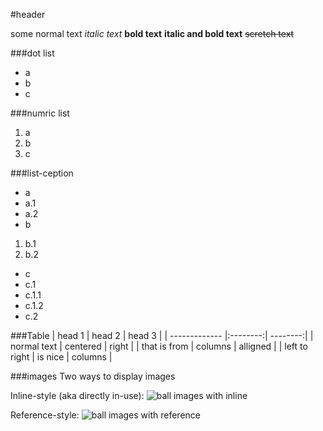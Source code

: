 #header

some normal text
*italic text*
**bold text**
**italic and __bold text__**
~~scretch text~~

###dot list
- a
- b
- c

###numric list
1. a
2. b
3. c

###list-ception
- a
 - a.1
 - a.2
- b
 1. b.1
 2. b.2
- c
 - c.1
  - c.1.1
  - c.1.2
 - c.2


###Table
| head 1        | head 2   | head 3   |
| ------------- |:--------:| --------:|
| normal text   | centered | right    |
| that is from  | columns  | alligned |
| left to right | is nice  | columns  |


###images
Two ways to display images

Inline-style (aka directly in-use): 
![ball images with inline](http://weknowyourdreams.com/images/ball/ball-05.jpg "Inline style")

Reference-style: 
![ball images with reference][ball]

[ball]: http://weknowyourdreams.com/images/ball/ball-05.jpg "Reference style"
